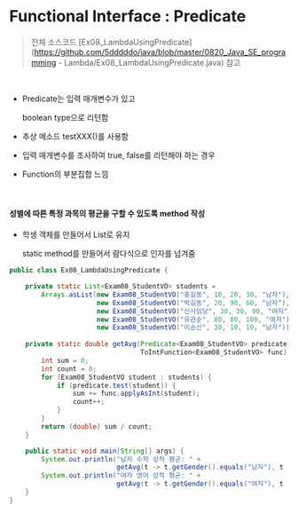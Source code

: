 # Functional Interface : Predicate

> 전체 소스코드 [Ex08_LambdaUsingPredicate](https://github.com/5dddddo/java/blob/master/0820_Java_SE_programming - Lambda/Ex08_LambdaUsingPredicate.java) 참고

<br>

 * Predicate는 입력 매개변수가 있고

    boolean type으로 리턴함

 * 추상 메소드 testXXX()를 사용함

 * 입력 매개변수를 조사하여 true, false를 리턴해야 하는 경우

 * Function의 부분집합 느낌

<br>

#### 성별에 따른 특정 과목의 평균을 구할 수 있도록 method 작성

- 학생 객체를 만들어서 List로 유지

  static method를 만들어서 람다식으로 인자를 넘겨줌

``` java
public class Ex08_LambdaUsingPredicate {

	private static List<Exam08_StudentVO> students =
        Arrays.asList(new Exam08_StudentVO("홍길동", 10, 20, 30, "남자"),
                      new Exam08_StudentVO("박길동", 20, 90, 60, "남자"),
                      new Exam08_StudentVO("신사임당", 30, 30, 90, "여자"),
                      new Exam08_StudentVO("유관순", 80, 80, 100, "여자"),
                      new Exam08_StudentVO("이순신", 30, 10, 10, "남자"));
    
	private static double getAvg(Predicate<Exam08_StudentVO> predicate,
                                 ToIntFunction<Exam08_StudentVO> func) {
		int sum = 0;
		int count = 0;
		for (Exam08_StudentVO student : students) {
			if (predicate.test(student)) {
				sum += func.applyAsInt(student);
				count++;
			}
		}
		return (double) sum / count;
	}

	public static void main(String[] args) {
		System.out.println("남자 수학 성적 평균: " +
                           getAvg(t -> t.getGender().equals("남자"), t -> t.getMath()));
		System.out.println("여자 영어 성적 평균: " +
                           getAvg(t -> t.getGender().equals("여자"), t -> t.getEng()));
	}
}
```

